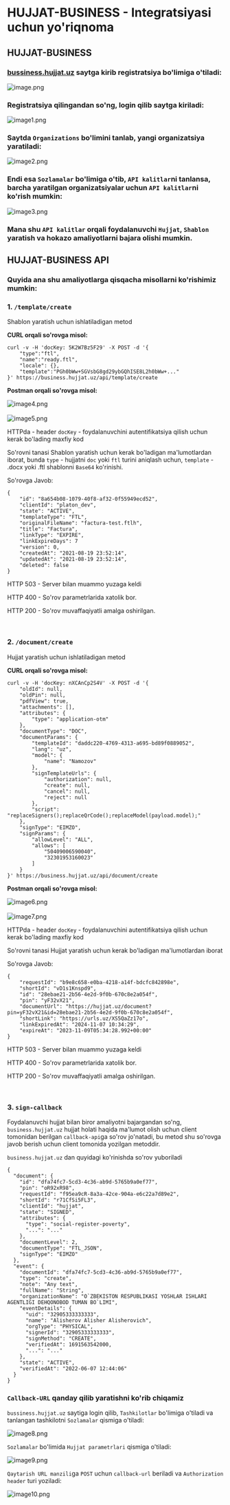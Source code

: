 # HUJJAT-BUSINESS - Integratsiyasi uchun yo'riqnoma

## HUJJAT-BUSINESS 

[//]: # (HUJJAT-BUSINESS-SERVER - Organizatsiya yaratgan paytingiz, sizga API-KEY beriladi, ana shu key bilan har qanday so'rovlarni bajarishingiz mumkin bo'ladi.)

### [bussiness.hujjat.uz](https://account.hujjat.uz/signup?referer=https://business.hujjat.uz&refererPath=/auth&redirect=/en-EN) saytga kirib registratsiya bo'limiga o'tiladi: 

![image.png](images%2Fimage.png)

### Registratsiya qilingandan so'ng, login qilib saytga kiriladi: 

![image1.png](images%2Fimage1.png)

### Saytda `Organizations` bo'limini tanlab, yangi organizatsiya yaratiladi: 

![image2.png](images%2Fimage2.png)

### Endi esa `Sozlamalar` bo'limiga o'tib, `API kalitlar`ni tanlansa, barcha yaratilgan organizatsiyalar uchun `API kalitlar`ni ko'rish mumkin:

![image3.png](images%2Fimage3.png)

### Mana shu `API kalitlar` orqali foydalanuvchi `Hujjat`, `Shablon` yaratish va hokazo amaliyotlarni bajara olishi mumkin. 

## HUJJAT-BUSINESS API

### Quyida ana shu amaliyotlarga qisqacha misollarni ko'rishimiz mumkin:

### 1. `/template/create`

Shablon yaratish uchun ishlatiladigan metod 

<strong> CURL orqali so'rovga misol: </strong>

```
curl -v -H 'docKey: 5K2W7Bz5F29' -X POST -d '{
    "type":"ftl",
    "name":"ready.ftl",
    "locale": {},
    "template":"PGh0bWw+SGVsbG8gd29ybGQhISE8L2h0bWw+..."
}' https://business.hujjat.uz/api/template/create
``` 
<strong> Postman orqali so'rovga misol: </strong>

![image4.png](images%2Fimage4.png)
<br>
<br>
![image5.png](images%2Fimage5.png)

HTTPda - header `docKey` - foydalanuvchini autentifikatsiya qilish uchun kerak bo'lading maxfiy kod

So'rovni tanasi Shablon yaratish uchun kerak bo'ladigan ma'lumotlardan iborat, bunda `type` - hujjatni `doc` yoki `ftl` turini aniqlash uchun,
`template` - .docx yoki .ftl shablonni `Base64` ko'rinishi.

So'rovga Javob:

```
{
    "id": "8a654b08-1079-40f8-af32-0f55949ecd52",
    "clientId": "platon_dev",
    "state": "ACTIVE",
    "templateType": "FTL",
    "originalFileName": "factura-test.ftlh",
    "title": "Factura",
    "linkType": "EXPIRE",
    "linkExpireDays": 7
    "version": 0,
    "createdAt": "2021-08-19 23:52:14",
    "updatedAt": "2021-08-19 23:52:14",
    "deleted": false
}
```

HTTP 503 - Server bilan muammo yuzaga keldi 

HTTP 400 - So'rov parametrlarida xatolik bor. 

HTTP 200 - So'rov muvaffaqiyatli amalga oshirilgan.

<br>

### 2. `/document/create`

Hujjat yaratish uchun ishlatiladigan metod

<strong> CURL orqali so'rovga misol: </strong>

```
curl -v -H 'docKey: nXCAnCp2S4V' -X POST -d '{
    "oldId": null,
    "oldPin": null,
    "pdfView": true,
    "attachments": [],
    "attributes": {
        "type": "application-otm"
    },
    "documentType": "DOC",
    "documentParams": {
        "templateId": "daddc220-4769-4313-a695-bd89f0889052",
        "lang": "uz",
        "model": {
            "name": "Namozov"
        },
        "signTemplateUrls": {
            "authorization": null,
            "create": null,
            "cancel": null,
            "reject": null
        },
        "script": "replaceSigners();replaceQrCode();replaceModel(payload.model);"
    },
    "signType": "EIMZO",
    "signParams": {
        "allowLevel": "ALL",
        "allows": [
            "50409006590040",
            "32301953160023"
        ]
    }
}' https://business.hujjat.uz/api/document/create
```
<strong> Postman orqali so'rovga misol: </strong>

![image6.png](images%2Fimage6.png)
<br>
<br>
![image7.png](images%2Fimage7.png)

HTTPda - header `docKey` - foydalanuvchini autentifikatsiya qilish uchun kerak bo'lading maxfiy kod

So'rovni tanasi Hujjat yaratish uchun kerak bo'ladigan ma'lumotlardan iborat

So'rovga Javob: 

```
{
    "requestId": "b9e8c658-e0ba-4218-a14f-bdcfc842898e",
    "shortId": "vD1s1Knspd9",
    "id": "28ebae21-2b56-4e2d-9f0b-670c8e2a054f",
    "pin": "yF32vX21",
    "documentUrl": "https://hujjat.uz/document?pin=yF32vX21&id=28ebae21-2b56-4e2d-9f0b-670c8e2a054f",
    "shortLink": "https://urls.uz/XS5QaZz17o",
    "linkExpiredAt": "2024-11-07 10:34:29",
    "expireAt": "2023-11-09T05:34:28.992+00:00"
}
```

HTTP 503 - Server bilan muammo yuzaga keldi

HTTP 400 - So'rov parametrlarida xatolik bor. 

HTTP 200 - So'rov muvaffaqiyatli amalga oshirilgan.

<br>

### 3. `sign-callback`

Foydalanuvchi hujjat bilan biror amaliyotni bajargandan so'ng, `business.hujjat.uz` hujjat holati haqida ma'lumot olish uchun 
client tomonidan berilgan `callback-api`ga so'rov jo'natadi, bu metod shu so'rovga javob berish uchun client tomonida yozilgan metoddir.

`business.hujjat.uz` dan quyidagi ko'rinishda so'rov yuboriladi
```
{
  "document": {
    "id": "dfa74fc7-5cd3-4c36-ab9d-5765b9a0ef77",
    "pin": "oR92xR98",
    "requestId": "f95ea9cR-8a3a-42ce-904a-e6c22a7d89e2",
    "shortId": "r71CfSi5FL3",
    "clientId": "hujjat",
    "state": "SIGNED",
    "attributes": {
      "type": "social-register-poverty",
      "...": "..."
    },
    "documentLevel": 2,
    "documentType": "FTL_JSON",
    "signType": "EIMZO"
  },
  "event": {
    "documentId": "dfa74fc7-5cd3-4c36-ab9d-5765b9a0ef77",
    "type": "create",
    "note": "Any text",
    "fullName": "String",
    "organizationName": "O`ZBEKISTON RESPUBLIKASI YOSHLAR ISHLARI AGENTLIGI DEHQONOBOD TUMAN BO`LIMI",
    "eventDetails": {
      "uid": "32905333333333",
      "name": "Alisherov Alisher Alisherovich",
      "orgType": "PHYSICAL",
      "signerId": "32905333333333",
      "signMethod": "CREATE",
      "verifiedAt": 1691563542000,
      "...": "..."
    },
    "state": "ACTIVE",
    "verifiedAt": "2022-06-07 12:44:06"
  }
}
```

### `Callback-URL` qanday qilib yaratishni ko'rib chiqamiz

`bussiness.hujjat.uz` saytiga login qilib, `Tashkilotlar` bo'limiga o'tiladi va tanlangan tashkilotni `Sozlamalar` qismiga o'tiladi: 

![image8.png](images%2Fimage8.png)

`Sozlamalar` bo'limida `Hujjat parametrlari` qismiga o'tiladi: 

![image9.png](images%2Fimage9.png)

`Qaytarish URL manzili`ga `POST` uchun `callback-url` beriladi va `Authorization header` turi yoziladi: 

![image10.png](images%2Fimage10.png)
